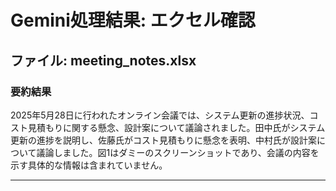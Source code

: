 # Gemini処理結果: エクセル確認

## ファイル: meeting_notes.xlsx

### 要約結果

2025年5月28日に行われたオンライン会議では、システム更新の進捗状況、コスト見積もりに関する懸念、設計案について議論されました。田中氏がシステム更新の進捗を説明し、佐藤氏がコスト見積もりに懸念を表明、中村氏が設計案について議論しました。図1はダミーのスクリーンショットであり、会議の内容を示す具体的な情報は含まれていません。


---

